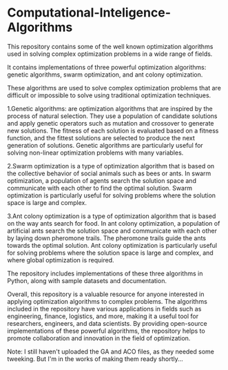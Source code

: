 # Computational-Inteligence-Algorithms
This repository contains some of the well known optimization algorithms used in solving complex optimization problems in a wide range of fields.

It contains implementations of three powerful optimization algorithms: genetic algorithms, swarm optimization, and ant colony optimization. 

These algorithms are used to solve complex optimization problems that are difficult or impossible to solve using traditional optimization techniques.

1.Genetic algorithms: are optimization algorithms that are inspired by the process of natural selection. They use a population of candidate solutions and apply genetic operators such as mutation and crossover to generate new solutions. The fitness of each solution is evaluated based on a fitness function, and the fittest solutions are selected to produce the next generation of solutions. Genetic algorithms are particularly useful for solving non-linear optimization problems with many variables.

2.Swarm optimization is a type of optimization algorithm that is based on the collective behavior of social animals such as bees or ants. In swarm optimization, a population of agents search the solution space and communicate with each other to find the optimal solution. Swarm optimization is particularly useful for solving problems where the solution space is large and complex.

3.Ant colony optimization is a type of optimization algorithm that is based on the way ants search for food. In ant colony optimization, a population of artificial ants search the solution space and communicate with each other by laying down pheromone trails. The pheromone trails guide the ants towards the optimal solution. Ant colony optimization is particularly useful for solving problems where the solution space is large and complex, and where global optimization is required.

The repository includes implementations of these three algorithms in Python, along with sample datasets and documentation.

Overall, this repository is a valuable resource for anyone interested in applying optimization algorithms to complex problems. The algorithms included in the repository have various applications in fields such as engineering, finance, logistics, and more, making it a useful tool for researchers, engineers, and data scientists. By providing open-source implementations of these powerful algorithms, the repository helps to promote collaboration and innovation in the field of optimization.

Note: I still haven't uploaded the GA and ACO files, as they needed some tweeking. But I'm in the works of making them ready shortly... 
